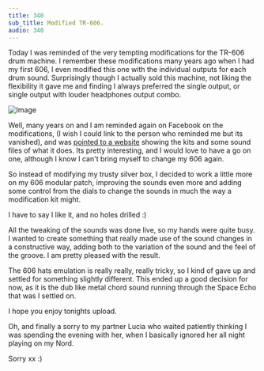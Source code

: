 ```yaml
---
title: 340
sub_title: Modified TR-606.
audio: 340
---
```

Today I was reminded of the very tempting modifications for the TR-606 drum machine. I remember these modifications many years ago when I had my first 606, I even modified this one with the individual outputs for each drum sound. Surprisingly though I actually sold this machine, not liking the flexibility it gave me and finding I always preferred the single output, or single output with louder headphones output combo.

![Image](/assets/img/Snd-340.png)


Well, many years on and I am reminded again on Facebook on the modifications, (I wish I could link to the person who reminded me but its vanished), and was <a href="http://www.confusedmachines.com/" title="pointed to a website">pointed to a website</a> showing the kits and some sound files of what it does. Its pretty interesting, and I would love to have a go on one, although I know I can't bring myself to change my 606 again.

So instead of modifying my trusty silver box, I decided to work a little more on my 606 modular patch, improving the sounds even more and adding some control from the dials to change the sounds in much the way a modification kit might. 

I have to say I like it, and no holes drilled :)

All the tweaking of the sounds was done live, so my hands were quite busy. I wanted to create something that really made use of the sound changes in a constructive way, adding both to the variation of the sound and the feel of the groove. I am pretty pleased with the result.

The 606 hats emulation is really really, really tricky, so I kind of gave up and settled for something slightly different. This ended up a good decision for now, as it is the dub like metal chord sound running through the Space Echo that was I settled on.

I hope you enjoy tonights upload.

Oh, and finally a sorry to my partner Lucia who waited patiently thinking I was spending the evening with her, when I basically ignored her all night playing on my Nord. 

Sorry xx :)